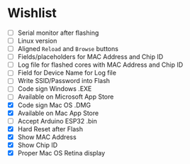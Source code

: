 # Wishlist
- [ ] Serial monitor after flashing
- [ ] Linux version
- [ ] Aligned `Reload` and `Browse` buttons
- [ ] Fields/placeholders for MAC Address and Chip ID
- [ ] Log file for flashed cores with MAC Address and Chip ID
- [ ] Field for Device Name for Log file
- [ ] Write SSID/Password into Flash 
- [ ] Code sign Windows .EXE
- [ ] Available on Microsoft App Store
- [x] Code sign Mac OS .DMG
- [x] Available on Mac App Store
- [ ] Accept Arduino ESP32 .bin
- [x] Hard Reset after Flash
- [x] Show MAC Address
- [x] Show Chip ID
- [x] Proper Mac OS Retina display
